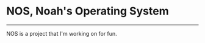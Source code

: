 # NOS, Noah's Operating System
--------------------------------
NOS is a project that I'm working on for fun.
